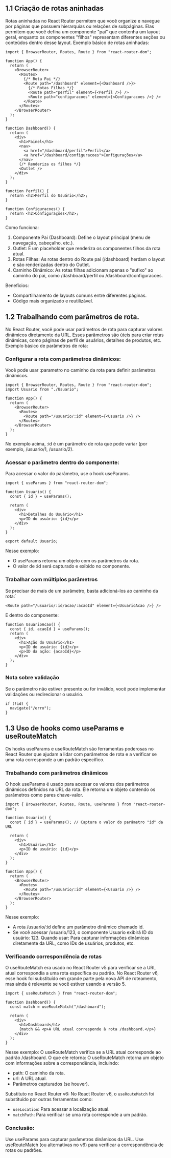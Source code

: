 
## 1.1 Criação de rotas aninhadas 

Rotas aninhadas no React Router permitem que você organize e navegue por páginas que possuem hierarquias ou relações de subpáginas. Elas permitem que você defina um componente "pai" que contenha um layout geral, enquanto os componentes "filhos" representam diferentes seções ou conteúdos dentro desse layout.
Exemplo básico de rotas aninhadas:

```
import { BrowserRouter, Routes, Route } from "react-router-dom";

function App() {
  return (
    <BrowserRouter>
      <Routes>
        {/* Rota Pai */}
        <Route path="/dashboard" element={<Dashboard />}>
          {/* Rotas Filhas */}
          <Route path="perfil" element={<Perfil />} />
          <Route path="configuracoes" element={<Configuracoes />} />
        </Route>
      </Routes>
    </BrowserRouter>
  );
}

function Dashboard() {
  return (
    <div>
      <h1>Painel</h1>
      <nav>
        <a href="/dashboard/perfil">Perfil</a>
        <a href="/dashboard/configuracoes">Configurações</a>
      </nav>
      {/* Renderiza os filhos */}
      <Outlet />
    </div>
  );
}

function Perfil() {
  return <h2>Perfil do Usuário</h2>;
}

function Configuracoes() {
  return <h2>Configurações</h2>;
}
```

Como funciona:
1. Componente Pai (Dashboard): Define o layout principal (menu de navegação, cabeçalho, etc.).
2. Outlet: É um placeholder que renderiza os componentes filhos da rota atual.
3. Rotas Filhas: As rotas dentro do Route pai (/dashboard) herdam o layout e são renderizadas dentro do Outlet.
4. Caminho Dinâmico: As rotas filhas adicionam apenas o "sufixo" ao caminho do pai, como /dashboard/perfil ou /dashboard/configuracoes.

Benefícios:
- Compartilhamento de layouts comuns entre diferentes páginas.
- Código mais organizado e reutilizável.


## 1.2 Trabalhando com parâmetros de rota.

No React Router, você pode usar parâmetros de rota para capturar valores dinâmicos diretamente da URL. Esses parâmetros são úteis para criar rotas dinâmicas, como páginas de perfil de usuários, detalhes de produtos, etc.
Exemplo básico de parâmetros de rota:

### Configurar a rota com parâmetros dinâmicos: 

Você pode usar :parametro no caminho da rota para definir parâmetros dinâmicos.

```
import { BrowserRouter, Routes, Route } from "react-router-dom";
import Usuario from "./Usuario";

function App() {
  return (
    <BrowserRouter>
      <Routes>
        <Route path="/usuario/:id" element={<Usuario />} />
      </Routes>
    </BrowserRouter>
  );
}
```

No exemplo acima, :id é um parâmetro de rota que pode variar (por exemplo, /usuario/1, /usuario/2).

### Acessar o parâmetro dentro do componente: 

Para acessar o valor do parâmetro, use o hook useParams.

```
import { useParams } from "react-router-dom";

function Usuario() {
  const { id } = useParams();

  return (
    <div>
      <h1>Detalhes do Usuário</h1>
      <p>ID do usuário: {id}</p>
    </div>
  );
}

export default Usuario;
```

Nesse exemplo:
- O useParams retorna um objeto com os parâmetros da rota.
- O valor de :id será capturado e exibido no componente.



### Trabalhar com múltiplos parâmetros

Se precisar de mais de um parâmetro, basta adicioná-los ao caminho da rota:`
```
<Route path="/usuario/:id/acao/:acaoId" element={<UsuarioAcao />} />
```
E dentro do componente:
```
function UsuarioAcao() {
  const { id, acaoId } = useParams();
  return (
    <div>
      <h1>Ação do Usuário</h1>
      <p>ID do usuário: {id}</p>
      <p>ID da ação: {acaoId}</p>
    </div>
  );
}
```

### Nota sobre validação

Se o parâmetro não estiver presente ou for inválido, você pode implementar validações ou redirecionar o usuário.
```
if (!id) {
  navigate("/erro");
}
```



## 1.3 Uso de hooks como useParams e useRouteMatch

Os hooks useParams e useRouteMatch são ferramentas poderosas no React Router que ajudam a lidar com parâmetros de rota e a verificar se uma rota corresponde a um padrão específico.

### Trabalhando com parâmetros dinâmicos

O hook useParams é usado para acessar os valores dos parâmetros dinâmicos definidos na URL da rota. Ele retorna um objeto contendo os parâmetros como pares chave-valor.

```
import { BrowserRouter, Routes, Route, useParams } from "react-router-dom";

function Usuario() {
  const { id } = useParams(); // Captura o valor do parâmetro "id" da URL

  return (
    <div>
      <h1>Usuário</h1>
      <p>ID do usuário: {id}</p>
    </div>
  );
}

function App() {
  return (
    <BrowserRouter>
      <Routes>
        <Route path="/usuario/:id" element={<Usuario />} />
      </Routes>
    </BrowserRouter>
  );
}
```

Nesse exemplo:
- A rota /usuario/:id define um parâmetro dinâmico chamado id.
- Se você acessar /usuario/123, o componente Usuario exibirá ID do usuário: 123.
Quando usar:
Para capturar informações dinâmicas diretamente da URL, como IDs de usuários, produtos, etc.

### Verificando correspondência de rotas
O useRouteMatch era usado no React Router v5 para verificar se a URL atual correspondia a uma rota específica ou padrão. No React Router v6, esse hook foi substituído em grande parte pela nova API de roteamento, mas ainda é relevante se você estiver usando a versão 5.

```
import { useRouteMatch } from "react-router-dom";

function Dashboard() {
  const match = useRouteMatch("/dashboard");

  return (
    <div>
      <h1>Dashboard</h1>
      {match && <p>A URL atual corresponde à rota /dashboard.</p>}
    </div>
  );
}
```

Nesse exemplo:
O useRouteMatch verifica se a URL atual corresponde ao padrão /dashboard.
O que ele retorna: O useRouteMatch retorna um objeto com informações sobre a correspondência, incluindo:
- path: O caminho da rota.
- url: A URL atual.
- Parâmetros capturados (se houver).

Substituto no React Router v6:
No React Router v6, o `useRouteMatch` foi substituído por outras ferramentas como:
- `useLocation`: Para acessar a localização atual.
- `matchPath`: Para verificar se uma rota corresponde a um padrão.

### Conclusão:

Use useParams para capturar parâmetros dinâmicos da URL.
Use useRouteMatch (ou alternativas no v6) para verificar a correspondência de rotas ou padrões.
